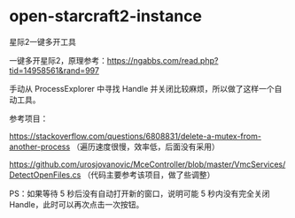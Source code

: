# open-starcraft2-instance
星际2一键多开工具

一键多开星际2，原理参考：https://ngabbs.com/read.php?tid=14958561&rand=997

手动从 ProcessExplorer 中寻找 Handle 并关闭比较麻烦，所以做了这样一个自动工具。

参考项目：

https://stackoverflow.com/questions/6808831/delete-a-mutex-from-another-process （遍历速度很慢，效率低，后面没有采用）

https://github.com/urosjovanovic/MceController/blob/master/VmcServices/DetectOpenFiles.cs （代码主要参考该项目，做了些调整）

PS：如果等待 5 秒后没有自动打开新的窗口，说明可能 5 秒内没有完全关闭 Handle，此时可以再次点击一次按钮。
